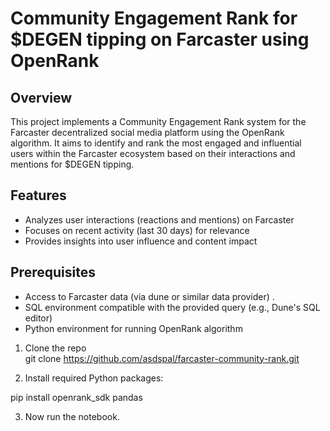 # Community Engagement Rank for $DEGEN tipping on Farcaster using OpenRank

## Overview

This project implements a Community Engagement Rank system for the Farcaster decentralized social media platform using the OpenRank algorithm. It aims to identify and rank the most engaged and influential users within the Farcaster ecosystem based on their interactions and mentions for $DEGEN tipping.

## Features

- Analyzes user interactions (reactions and mentions) on Farcaster
- Focuses on recent activity (last 30 days) for relevance
- Provides insights into user influence and content impact

## Prerequisites

- Access to Farcaster data (via dune or similar data provider) .
- SQL environment compatible with the provided query (e.g., Dune's SQL editor)
- Python environment for running OpenRank algorithm

1. Clone the repo  
git clone https://github.com/asdspal/farcaster-community-rank.git

2. Install required Python packages:

pip install openrank_sdk pandas


3. Now run the notebook.


